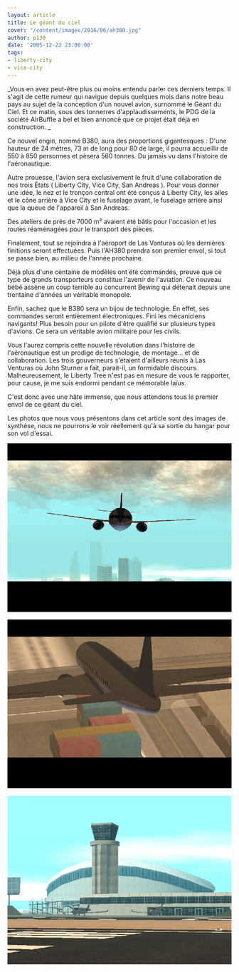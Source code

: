 ```yaml
---
layout: article
title: Le géant du ciel
cover: "/content/images/2016/06/ah380.jpg"
author: p130
date: '2005-12-22 23:00:00'
tags:
- liberty-city
- vice-city
---
```


\_Vous en avez peut-être plus ou moins entendu parler ces derniers temps. Il s'agit de cette rumeur qui navigue depuis quelques mois dans notre beau pays au sujet de la conception d'un nouvel avion, surnommé le Géant du Ciel. Et ce matin, sous des tonnerres d'applaudissements, le PDG de la société AirBuffle a bel et bien annoncé que ce projet était déjà en construction. \_

Ce nouvel engin, nommé B380, aura des proportions gigantesques : D'une hauteur de 24 mètres, 73 m de long pour 80 de large, il pourra accueillir de 550 à 850 personnes et pèsera 560 tonnes. Du jamais vu dans l'histoire de l'aéronautique.

Autre prouesse, l'avion sera exclusivement le fruit d'une collaboration de nos trois États ( Liberty City, Vice City, San Andreas ). Pour vous donner une idée, le nez et le tronçon central ont été conçus à Liberty City, les ailes et le cône arrière à Vice City et le fuselage avant, le fuselage arrière ainsi que la queue de l'appareil à San Andreas.

Des ateliers de près de 7000 m² avaient été bâtis pour l'occasion et les routes réaménagées pour le transport des pièces.

Finalement, tout se rejoindra à l'aéroport de Las Vanturas où les dernières finitions seront effectuées. Puis l'AH380 prendra son premier envol, si tout se passe bien, au milieu de l'année prochaine.

Déjà plus d'une centaine de modèles ont été commandés, preuve que ce type de grands transporteurs constitue l'avenir de l'aviation. Ce nouveau bébé assène un coup terrible au concurrent Bewing qui détenait depuis une trentaine d'années un véritable monopole.

Enfin, sachez que le B380 sera un bijou de technologie. En effet, ses commandes seront entièrement électroniques. Fini les mécaniciens navigants! Plus besoin pour un pilote d'être qualifié sur plusieurs types d'avions. Ce sera un véritable avion militaire pour les civils.

Vous l'aurez compris cette nouvelle révolution dans l'histoire de l'aéronautique est un prodige de technologie, de montage... et de collaboration. Les trois gouverneurs s'étaient d'ailleurs réunis à Las Venturas où John Sturner a fait, parait-il, un formidable discours. Malheureusement, le Liberty Tree n'est pas en mesure de vous le rapporter, pour cause, je me suis endormi pendant ce mémorable laïus.

C'est donc avec une hâte immense, que nous attendons tous le premier envol de ce géant du ciel.

Les photos que nous vous présentons dans cet article sont des images de synthèse, nous ne pourrons le voir réellement qu'à sa sortie du hangar pour son vol d'essai.

![](  /content/images/2005/01/ah3802.jpg)

![](  /content/images/2005/01/ah3803.jpg)

![](  /content/images/2005/01/LVairport.jpg)

<!--kg-card-end: markdown-->
